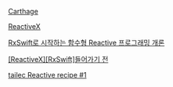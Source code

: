 [Carthage](https://github.com/Carthage/Carthage)

[ReactiveX](http://reactivex.io/)

[RxSwift로 시작하는 함수형 Reactive 프로그래밍 개론](https://realm.io/kr/news/slug-max-alexander-functional-reactive-rxswift/)

[\[ReactiveX\]\[RxSwift\]들어가기 전](http://minsone.github.io/programming/reactive-swift-preview-0)

[tailec Reactive recipe #1](http://www.tailec.com/blog/Reactive-recipe-1)
